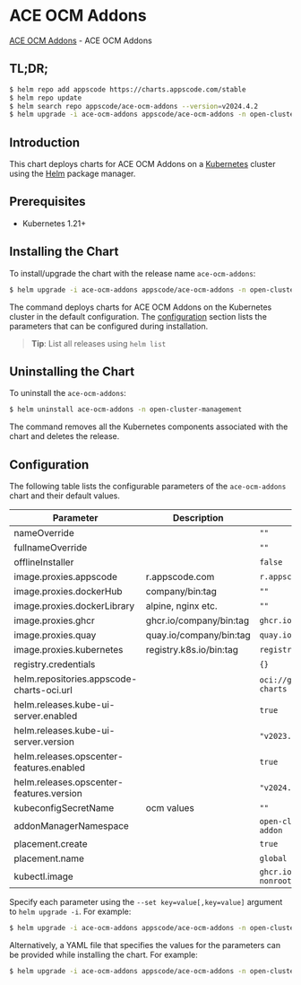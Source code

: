 # ACE OCM Addons

[ACE OCM Addons](https://github.com/bytebuilders/installer) - ACE OCM Addons

## TL;DR;

```bash
$ helm repo add appscode https://charts.appscode.com/stable
$ helm repo update
$ helm search repo appscode/ace-ocm-addons --version=v2024.4.2
$ helm upgrade -i ace-ocm-addons appscode/ace-ocm-addons -n open-cluster-management --create-namespace --version=v2024.4.2
```

## Introduction

This chart deploys charts for ACE OCM Addons on a [Kubernetes](http://kubernetes.io) cluster using the [Helm](https://helm.sh) package manager.

## Prerequisites

- Kubernetes 1.21+

## Installing the Chart

To install/upgrade the chart with the release name `ace-ocm-addons`:

```bash
$ helm upgrade -i ace-ocm-addons appscode/ace-ocm-addons -n open-cluster-management --create-namespace --version=v2024.4.2
```

The command deploys charts for ACE OCM Addons on the Kubernetes cluster in the default configuration. The [configuration](#configuration) section lists the parameters that can be configured during installation.

> **Tip**: List all releases using `helm list`

## Uninstalling the Chart

To uninstall the `ace-ocm-addons`:

```bash
$ helm uninstall ace-ocm-addons -n open-cluster-management
```

The command removes all the Kubernetes components associated with the chart and deletes the release.

## Configuration

The following table lists the configurable parameters of the `ace-ocm-addons` chart and their default values.

|                 Parameter                 |       Description       |                      Default                       |
|-------------------------------------------|-------------------------|----------------------------------------------------|
| nameOverride                              |                         | <code>""</code>                                    |
| fullnameOverride                          |                         | <code>""</code>                                    |
| offlineInstaller                          |                         | <code>false</code>                                 |
| image.proxies.appscode                    | r.appscode.com          | <code>r.appscode.com</code>                        |
| image.proxies.dockerHub                   | company/bin:tag         | <code>""</code>                                    |
| image.proxies.dockerLibrary               | alpine, nginx etc.      | <code>""</code>                                    |
| image.proxies.ghcr                        | ghcr.io/company/bin:tag | <code>ghcr.io</code>                               |
| image.proxies.quay                        | quay.io/company/bin:tag | <code>quay.io</code>                               |
| image.proxies.kubernetes                  | registry.k8s.io/bin:tag | <code>registry.k8s.io</code>                       |
| registry.credentials                      |                         | <code>{}</code>                                    |
| helm.repositories.appscode-charts-oci.url |                         | <code>oci://ghcr.io/appscode-charts</code>         |
| helm.releases.kube-ui-server.enabled      |                         | <code>true</code>                                  |
| helm.releases.kube-ui-server.version      |                         | <code>"v2023.12.20"</code>                         |
| helm.releases.opscenter-features.enabled  |                         | <code>true</code>                                  |
| helm.releases.opscenter-features.version  |                         | <code>"v2024.4.2"</code>                           |
| kubeconfigSecretName                      | ocm values              | <code>""</code>                                    |
| addonManagerNamespace                     |                         | <code>open-cluster-management-addon</code>         |
| placement.create                          |                         | <code>true</code>                                  |
| placement.name                            |                         | <code>global</code>                                |
| kubectl.image                             |                         | <code>ghcr.io/appscode/kubectl-nonroot:1.25</code> |


Specify each parameter using the `--set key=value[,key=value]` argument to `helm upgrade -i`. For example:

```bash
$ helm upgrade -i ace-ocm-addons appscode/ace-ocm-addons -n open-cluster-management --create-namespace --version=v2024.4.2 --set image.proxies.appscode=r.appscode.com
```

Alternatively, a YAML file that specifies the values for the parameters can be provided while
installing the chart. For example:

```bash
$ helm upgrade -i ace-ocm-addons appscode/ace-ocm-addons -n open-cluster-management --create-namespace --version=v2024.4.2 --values values.yaml
```
